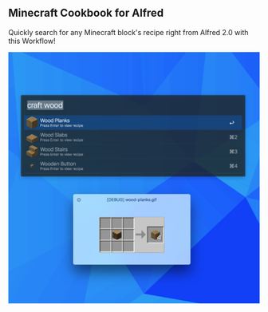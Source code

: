 Minecraft Cookbook for Alfred
----

Quickly search for any Minecraft block's recipe right from Alfred 2.0 with this Workflow! 

![](Preview.png)